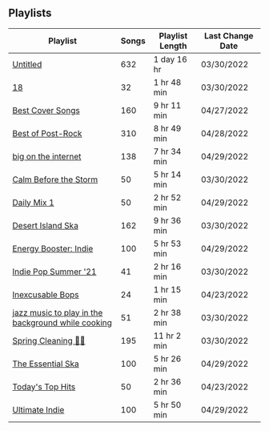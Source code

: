## Playlists
|Playlist | Songs | Playlist Length| Last Change Date|
|---|---|---|---|
|[Untitled](/Playlists/Pretty/3MCgdDL3VM4sNHqSVJMDXO.md) | 632 | 1 day 16 hr | 03/30/2022 | 
|[18](/Playlists/Pretty/7DrLIIvXwjSRTAaQjmZtDC.md) | 32 | 1 hr 48 min | 03/30/2022 | 
|[Best Cover Songs](/Playlists/Pretty/7qYDPkTgFw2Z9goeMSgrVC.md) | 160 | 9 hr 11 min | 04/27/2022 | 
|[Best of Post-Rock](/Playlists/Pretty/4ebKOuGNfJ5g8RdtbEBHxe.md) | 310 | 8 hr 49 min | 04/28/2022 | 
|[big on the internet](/Playlists/Pretty/37i9dQZF1DX5Vy6DFOcx00.md) | 138 | 7 hr 34 min | 04/29/2022 | 
|[Calm Before the Storm](/Playlists/Pretty/37i9dQZF1DWWTdxbiocWOL.md) | 50 | 5 hr 14 min | 03/30/2022 | 
|[Daily Mix 1](/Playlists/Pretty/37i9dQZF1E39Gzb56luQni.md) | 50 | 2 hr 52 min | 04/29/2022 | 
|[Desert Island Ska](/Playlists/Pretty/7AodoCcN7r6zCDut0GnG8g.md) | 162 | 9 hr 36 min | 03/30/2022 | 
|[Energy Booster: Indie](/Playlists/Pretty/37i9dQZF1DX8hY56Fq3fM0.md) | 100 | 5 hr 53 min | 04/29/2022 | 
|[Indie Pop Summer '21](/Playlists/Pretty/4BcXTPzIirZmyzp2jj1k5n.md) | 41 | 2 hr 16 min | 03/30/2022 | 
|[Inexcusable Bops](/Playlists/Pretty/1EsozxnoOIr5u6iMfmobfh.md) | 24 | 1 hr 15 min | 04/23/2022 | 
|[jazz music to play in the background while cooking](/Playlists/Pretty/5TrM2C1a4McxIlFMgxgEHi.md) | 51 | 2 hr 38 min | 03/30/2022 | 
|[Spring Cleaning 🧼🧹](/Playlists/Pretty/3R4JUoD8HBVxgAXGRHp6Q9.md) | 195 | 11 hr 2 min | 03/30/2022 | 
|[The Essential Ska](/Playlists/Pretty/37i9dQZF1DX7WJ4yDmRK8R.md) | 100 | 5 hr 26 min | 04/29/2022 | 
|[Today's Top Hits](/Playlists/Pretty/37i9dQZF1DXcBWIGoYBM5M.md) | 50 | 2 hr 36 min | 04/23/2022 | 
|[Ultimate Indie](/Playlists/Pretty/37i9dQZF1DX2Nc3B70tvx0.md) | 100 | 5 hr 50 min | 04/29/2022 | 
